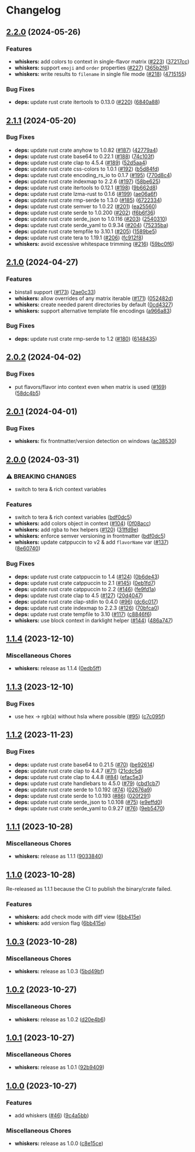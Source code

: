 # Changelog

## [2.2.0](https://github.com/catppuccin/toolbox/compare/whiskers-v2.1.1...whiskers-v2.2.0) (2024-05-26)


### Features

* **whiskers:** add colors to context in single-flavor matrix ([#223](https://github.com/catppuccin/toolbox/issues/223)) ([37217cc](https://github.com/catppuccin/toolbox/commit/37217cc221c9800614402ddc2c7a09b4f57f3b4b))
* **whiskers:** support `emoji` and `order` properties ([#227](https://github.com/catppuccin/toolbox/issues/227)) ([365b2f6](https://github.com/catppuccin/toolbox/commit/365b2f6f9a9e3c1ff691643ebd7b5e5cf25cbd9b))
* **whiskers:** write results to `filename` in single file mode ([#218](https://github.com/catppuccin/toolbox/issues/218)) ([4715155](https://github.com/catppuccin/toolbox/commit/47151550bdad323c8c8793601dd3f3848a2a87c6))


### Bug Fixes

* **deps:** update rust crate itertools to 0.13.0 ([#220](https://github.com/catppuccin/toolbox/issues/220)) ([6840a88](https://github.com/catppuccin/toolbox/commit/6840a887ae42b366ca2c5ec2cf7fb7194d405eae))

## [2.1.1](https://github.com/catppuccin/toolbox/compare/whiskers-v2.1.0...whiskers-v2.1.1) (2024-05-20)


### Bug Fixes

* **deps:** update rust crate anyhow to 1.0.82 ([#187](https://github.com/catppuccin/toolbox/issues/187)) ([42779a4](https://github.com/catppuccin/toolbox/commit/42779a4e78b43028b4823116f9e6812046cc1a78))
* **deps:** update rust crate base64 to 0.22.1 ([#188](https://github.com/catppuccin/toolbox/issues/188)) ([74c103f](https://github.com/catppuccin/toolbox/commit/74c103f192b3916fc3863e664de1c9f26f64e08c))
* **deps:** update rust crate clap to 4.5.4 ([#189](https://github.com/catppuccin/toolbox/issues/189)) ([52d5aa4](https://github.com/catppuccin/toolbox/commit/52d5aa42b0e9a6085b22da37580912a55c442477))
* **deps:** update rust crate css-colors to 1.0.1 ([#192](https://github.com/catppuccin/toolbox/issues/192)) ([b5d84fd](https://github.com/catppuccin/toolbox/commit/b5d84fde430563a293f864b1f10580eca6881770))
* **deps:** update rust crate encoding_rs_io to 0.1.7 ([#195](https://github.com/catppuccin/toolbox/issues/195)) ([770d8c4](https://github.com/catppuccin/toolbox/commit/770d8c4cecaf1d379010b3e3098740a5c45fc318))
* **deps:** update rust crate indexmap to 2.2.6 ([#197](https://github.com/catppuccin/toolbox/issues/197)) ([58be625](https://github.com/catppuccin/toolbox/commit/58be625815b71b43dfecd37b9b88ef50f4a62de3))
* **deps:** update rust crate itertools to 0.12.1 ([#198](https://github.com/catppuccin/toolbox/issues/198)) ([9b662d8](https://github.com/catppuccin/toolbox/commit/9b662d866263364033e55c3f4e9ddaa5d4a12bb4))
* **deps:** update rust crate lzma-rust to 0.1.6 ([#199](https://github.com/catppuccin/toolbox/issues/199)) ([ae06a6f](https://github.com/catppuccin/toolbox/commit/ae06a6fc5dbcb280362dbec62ff3c7924618c639))
* **deps:** update rust crate rmp-serde to 1.3.0 ([#185](https://github.com/catppuccin/toolbox/issues/185)) ([6722334](https://github.com/catppuccin/toolbox/commit/6722334591411c6af3cfcba42fc159309798a110))
* **deps:** update rust crate semver to 1.0.22 ([#201](https://github.com/catppuccin/toolbox/issues/201)) ([ea25560](https://github.com/catppuccin/toolbox/commit/ea255603d532bd2dcd725541f61277672bd5c08a))
* **deps:** update rust crate serde to 1.0.200 ([#202](https://github.com/catppuccin/toolbox/issues/202)) ([f6b6f36](https://github.com/catppuccin/toolbox/commit/f6b6f361b92c5ba42a7285a75563aceb50990cee))
* **deps:** update rust crate serde_json to 1.0.116 ([#203](https://github.com/catppuccin/toolbox/issues/203)) ([2540310](https://github.com/catppuccin/toolbox/commit/2540310ad00e0c2d78c3402e9e5f0e38336292d2))
* **deps:** update rust crate serde_yaml to 0.9.34 ([#204](https://github.com/catppuccin/toolbox/issues/204)) ([75235ba](https://github.com/catppuccin/toolbox/commit/75235ba5053792ffaa492c62f0c1ff108e09a02e))
* **deps:** update rust crate tempfile to 3.10.1 ([#205](https://github.com/catppuccin/toolbox/issues/205)) ([1589be5](https://github.com/catppuccin/toolbox/commit/1589be5969f8d4b456d8ee6a329938885dc6c6af))
* **deps:** update rust crate tera to 1.19.1 ([#206](https://github.com/catppuccin/toolbox/issues/206)) ([fc912f8](https://github.com/catppuccin/toolbox/commit/fc912f827db0729a64cc33c3dc769423479ab916))
* **whiskers:** avoid excessive whitespace trimming ([#216](https://github.com/catppuccin/toolbox/issues/216)) ([59bc0f6](https://github.com/catppuccin/toolbox/commit/59bc0f6db2c1399ad9c0d893f47253d95243901c))

## [2.1.0](https://github.com/catppuccin/toolbox/compare/whiskers-v2.0.2...whiskers-v2.1.0) (2024-04-27)


### Features

* binstall support ([#173](https://github.com/catppuccin/toolbox/issues/173)) ([2ae0c33](https://github.com/catppuccin/toolbox/commit/2ae0c33b9b6c577cacbeed02e6a68873194597ab))
* **whiskers:** allow overrides of any matrix iterable ([#171](https://github.com/catppuccin/toolbox/issues/171)) ([052482d](https://github.com/catppuccin/toolbox/commit/052482d8c702b4747ef97a507ca8d749e4a75b76))
* **whiskers:** create needed parent directories by default ([0cd4327](https://github.com/catppuccin/toolbox/commit/0cd432754dfc112dababd2db9b2061175cc0b123))
* **whiskers:** support alternative template file encodings ([a966a83](https://github.com/catppuccin/toolbox/commit/a966a83fa00464d01e8ede3e9760abb5712817d7))


### Bug Fixes

* **deps:** update rust crate rmp-serde to 1.2 ([#180](https://github.com/catppuccin/toolbox/issues/180)) ([6148435](https://github.com/catppuccin/toolbox/commit/6148435e940b82f3edfa65c02cb9e20a48cb7de5))

## [2.0.2](https://github.com/catppuccin/toolbox/compare/whiskers-v2.0.1...whiskers-v2.0.2) (2024-04-02)


### Bug Fixes

* put flavors/flavor into context even when matrix is used ([#169](https://github.com/catppuccin/toolbox/issues/169)) ([58dc4b5](https://github.com/catppuccin/toolbox/commit/58dc4b5663b4a37abaa29f0b43995d6c4de201ee))

## [2.0.1](https://github.com/catppuccin/toolbox/compare/whiskers-v2.0.0...whiskers-v2.0.1) (2024-04-01)


### Bug Fixes

* **whiskers:** fix frontmatter/version detection on windows ([ac38530](https://github.com/catppuccin/toolbox/commit/ac38530909bf6421f87002423f968e04420f9a0e))

## [2.0.0](https://github.com/catppuccin/toolbox/compare/whiskers-v1.1.4...whiskers-v2.0.0) (2024-03-31)


### ⚠ BREAKING CHANGES

* switch to tera & rich context variables

### Features

* switch to tera & rich context variables ([bdf0dc5](https://github.com/catppuccin/toolbox/commit/bdf0dc54b0271c26ea5522e105a562ef946e46bd))
* **whiskers:** add colors object in context ([#104](https://github.com/catppuccin/toolbox/issues/104)) ([0f08acc](https://github.com/catppuccin/toolbox/commit/0f08acc98b77fb8ef2c62cf6d1e842afcc0265bf))
* **whiskers:** add rgba to hex helpers ([#120](https://github.com/catppuccin/toolbox/issues/120)) ([31ffd9e](https://github.com/catppuccin/toolbox/commit/31ffd9e2bc806fcbd9f0c14653c93c17a91ba6c7))
* **whiskers:** enforce semver versioning in frontmatter ([bdf0dc5](https://github.com/catppuccin/toolbox/commit/bdf0dc54b0271c26ea5522e105a562ef946e46bd))
* **whiskers:** update catppuccin to v2 & add `flavorName` var ([#137](https://github.com/catppuccin/toolbox/issues/137)) ([8e60740](https://github.com/catppuccin/toolbox/commit/8e607401c48447f368e4beb59157b34ace1c4a85))


### Bug Fixes

* **deps:** update rust crate catppuccin to 1.4 ([#124](https://github.com/catppuccin/toolbox/issues/124)) ([0b6de43](https://github.com/catppuccin/toolbox/commit/0b6de43b4817fa4e34fcebe5fde81159d9103a8c))
* **deps:** update rust crate catppuccin to 2.1 ([#145](https://github.com/catppuccin/toolbox/issues/145)) ([0eb1fd7](https://github.com/catppuccin/toolbox/commit/0eb1fd78420f6257a1ed11ee71af7e54d02b5c2c))
* **deps:** update rust crate catppuccin to 2.2 ([#146](https://github.com/catppuccin/toolbox/issues/146)) ([fe9fd1a](https://github.com/catppuccin/toolbox/commit/fe9fd1a8be8c2179b2d0c136b5ce324bae5b2c28))
* **deps:** update rust crate clap to 4.5 ([#127](https://github.com/catppuccin/toolbox/issues/127)) ([20d4047](https://github.com/catppuccin/toolbox/commit/20d40479bbf3345f2b1038c736a07ccb4c6efda9))
* **deps:** update rust crate clap-stdin to 0.4.0 ([#96](https://github.com/catppuccin/toolbox/issues/96)) ([dc6c017](https://github.com/catppuccin/toolbox/commit/dc6c0177cedbde090d63993587f6360722c0ed65))
* **deps:** update rust crate indexmap to 2.2.3 ([#126](https://github.com/catppuccin/toolbox/issues/126)) ([70bfca0](https://github.com/catppuccin/toolbox/commit/70bfca0dbc060e85be291ad230d617bc8c7f9c5e))
* **deps:** update rust crate tempfile to 3.10 ([#117](https://github.com/catppuccin/toolbox/issues/117)) ([c8846f6](https://github.com/catppuccin/toolbox/commit/c8846f6b038c69aa42a85cdaa46b1ae378f869ba))
* **whiskers:** use block context in darklight helper ([#144](https://github.com/catppuccin/toolbox/issues/144)) ([486a747](https://github.com/catppuccin/toolbox/commit/486a74772ebb159913063f668dd1f015e8418129))

## [1.1.4](https://github.com/catppuccin/toolbox/compare/whiskers-v1.1.3...whiskers-v1.1.4) (2023-12-10)


### Miscellaneous Chores

* **whiskers:** release as 1.1.4 ([0edb5ff](https://github.com/catppuccin/toolbox/commit/0edb5ff8bd2474eb6954a5a5539b27679873d2fc))

## [1.1.3](https://github.com/catppuccin/toolbox/compare/whiskers-v1.1.2...whiskers-v1.1.3) (2023-12-10)


### Bug Fixes

* use hex -&gt; rgb(a) without hsla where possible ([#95](https://github.com/catppuccin/toolbox/issues/95)) ([c7c095f](https://github.com/catppuccin/toolbox/commit/c7c095ff7d14d4b43065b4a81c45e9e5354c87c6))

## [1.1.2](https://github.com/catppuccin/toolbox/compare/whiskers-v1.1.1...whiskers-v1.1.2) (2023-11-23)


### Bug Fixes

* **deps:** update rust crate base64 to 0.21.5 ([#70](https://github.com/catppuccin/toolbox/issues/70)) ([be92614](https://github.com/catppuccin/toolbox/commit/be9261407e181a3cbf2bb88be871727ebd88dc3e))
* **deps:** update rust crate clap to 4.4.7 ([#71](https://github.com/catppuccin/toolbox/issues/71)) ([21cdc5d](https://github.com/catppuccin/toolbox/commit/21cdc5d1e51f2145758c49e8fff83a426ee72cee))
* **deps:** update rust crate clap to 4.4.8 ([#84](https://github.com/catppuccin/toolbox/issues/84)) ([efac5e3](https://github.com/catppuccin/toolbox/commit/efac5e3548521d5bdcaa83f49c8775bfab20dda2))
* **deps:** update rust crate handlebars to 4.5.0 ([#79](https://github.com/catppuccin/toolbox/issues/79)) ([cbd1cb7](https://github.com/catppuccin/toolbox/commit/cbd1cb7fdebb9e7f7deb57ed2cae9055a5623e56))
* **deps:** update rust crate serde to 1.0.192 ([#74](https://github.com/catppuccin/toolbox/issues/74)) ([02676a9](https://github.com/catppuccin/toolbox/commit/02676a91c57123b8b77b92a4f15fe9c4b2925b22))
* **deps:** update rust crate serde to 1.0.193 ([#86](https://github.com/catppuccin/toolbox/issues/86)) ([020f291](https://github.com/catppuccin/toolbox/commit/020f2910ade722dfa3d3a358f8e6baa7feacd29a))
* **deps:** update rust crate serde_json to 1.0.108 ([#75](https://github.com/catppuccin/toolbox/issues/75)) ([e9effd0](https://github.com/catppuccin/toolbox/commit/e9effd05376c041ac0605fde6bdc0e8f614de558))
* **deps:** update rust crate serde_yaml to 0.9.27 ([#76](https://github.com/catppuccin/toolbox/issues/76)) ([9eb5470](https://github.com/catppuccin/toolbox/commit/9eb54703ff49c9ee06b8be63396dddfca6a60f2c))

## [1.1.1](https://github.com/catppuccin/toolbox/compare/whiskers-v1.1.0...whiskers-v1.1.1) (2023-10-28)


### Miscellaneous Chores

* **whiskers:** release as 1.1.1 ([9033840](https://github.com/catppuccin/toolbox/commit/9033840c0b9cf591b7a35e5f595e044925f1cb2b))

## [1.1.0](https://github.com/catppuccin/toolbox/compare/whiskers-v1.0.3...whiskers-v1.1.0) (2023-10-28)

Re-released as 1.1.1 because the CI to publish the binary/crate failed.

### Features

* **whiskers:** add check mode with diff view ([6bb415e](https://github.com/catppuccin/toolbox/commit/6bb415e87921f8db1266edde15737ac7bb24bd90))
* **whiskers:** add version flag ([6bb415e](https://github.com/catppuccin/toolbox/commit/6bb415e87921f8db1266edde15737ac7bb24bd90))

## [1.0.3](https://github.com/catppuccin/toolbox/compare/whiskers-v1.0.2...whiskers-v1.0.3) (2023-10-28)


### Miscellaneous Chores

* **whiskers:** release as 1.0.3 ([5bd49bf](https://github.com/catppuccin/toolbox/commit/5bd49bfd1ef6b5b3e9618e6c7f8b4550e5b564ca))

## [1.0.2](https://github.com/catppuccin/toolbox/compare/whiskers-v1.0.1...whiskers-v1.0.2) (2023-10-27)


### Miscellaneous Chores

* **whiskers:** release as 1.0.2 ([d20e4b6](https://github.com/catppuccin/toolbox/commit/d20e4b6be08d85c26ea5896767d6b10988185e22))

## [1.0.1](https://github.com/catppuccin/toolbox/compare/whiskers-v1.0.0...whiskers-v1.0.1) (2023-10-27)


### Miscellaneous Chores

* **whiskers:** release as 1.0.1 ([92b9409](https://github.com/catppuccin/toolbox/commit/92b9409b67047d0f58a4255b8bed638a112cd54d))

## [1.0.0](https://github.com/catppuccin/toolbox/compare/whiskers-v1.0.0...whiskers-v1.0.0) (2023-10-27)


### Features

* add whiskers ([#46](https://github.com/catppuccin/toolbox/issues/46)) ([9c4a5bb](https://github.com/catppuccin/toolbox/commit/9c4a5bb84563e1af57a5ab8670f550b2fbcf21e9))


### Miscellaneous Chores

* **whiskers:** release as 1.0.0 ([c8e15ce](https://github.com/catppuccin/toolbox/commit/c8e15ce96aa04a835da970de5355b60c2b7b213d))
